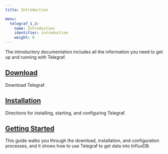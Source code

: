 ```yaml
---
title: Introduction

menu:
  telegraf_1_2:
    name: Introduction
    identifier: introduction
    weight: 0
---
```


The introductory documentation includes all the information you need to get up and running with Telegraf.

## [Download](https://influxdata.com/downloads/#telegraf)
Download Telegraf.

## [Installation](/telegraf/v1.2/introduction/installation/)
Directions for installing, starting, and configuring Telegraf.

## [Getting Started](/telegraf/v1.2/introduction/getting-started-telegraf/)
This guide walks you through the download, installation, and configuration processes, and it shows how to use Telegraf to get data into InfluxDB.
